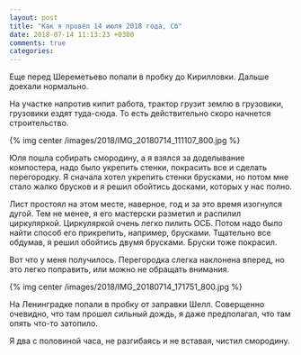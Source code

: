 ```yaml
---
layout: post
title: "Как я провёл 14 июля 2018 года, Сб"
date: 2018-07-14 11:13:23 +0300
comments: true
categories: 
---
```


Еще перед Шереметьево попали в пробку до Кирилловки. Дальше доехали нормально.


На участке напротив кипит работа, трактор грузит землю в грузовики, грузовики ездят туда-сюда. То есть действительно скоро начнется строительство.

{% img center /images/2018/IMG_20180714_111107_800.jpg %}

Юля пошла собирать смородину, а я взялся за доделывание компостера, надо было укрепить стенки, покрасить все и сделать перегородку. Я сначала хотел укрепить стенки брусками, но потом мне стало жалко брусков и я решил обойтись досками, которых у нас полно.



Лист простоял на этом месте, наверное, год и за это время изогнулся дугой. Тем не менее, я его мастерски разметил и распилил циркуляркой. Циркуляркой очень легко пилить ОСБ. Потом надо было найти способ его прикрепить, например, брусками. Тщательно все обдумав, я решил обойтись двумя брусками. Бруски тоже покрасил. 

Вот что у меня получилось. Перегородка слегка наклонена вперед, но это легко поправить, или можно не обращать внимания.

{% img center /images/2018/IMG_20180714_171751_800.jpg %}



На Ленинградке попали в пробку от заправки Шелл. Соверщенно очевидно, что там прошел сильный дождь, я даже предполагал, что там опять что-то затопило.

Я два с половиной часа, не разгибаясь и не вставая, чистил смородину.